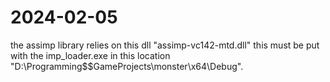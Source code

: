 # 2024-02-05
the assimp library relies on this dll "assimp-vc142-mtd.dll" this must be put with the imp_loader.exe in this location "D:\Programming\$$GameProjects\monster\x64\Debug". 